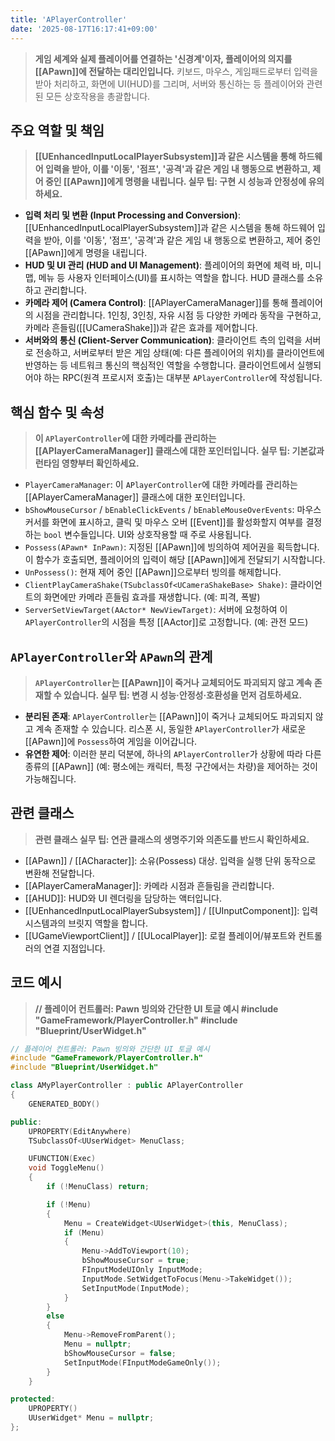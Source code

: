 ```yaml
---
title: 'APlayerController'
date: '2025-08-17T16:17:41+09:00'
---
```

> **게임 세계와 실제 플레이어를 연결하는 '신경계'이자, 플레이어의 의지를 [[APawn]]에 전달하는 대리인입니다.** 키보드, 마우스, 게임패드로부터 입력을 받아 처리하고, 화면에 UI(HUD)를 그리며, 서버와 통신하는 등 플레이어와 관련된 모든 상호작용을 총괄합니다.

## 주요 역할 및 책임
> **[[UEnhancedInputLocalPlayerSubsystem]]과 같은 시스템을 통해 하드웨어 입력을 받아, 이를 '이동', '점프', '공격'과 같은 게임 내 행동으로 변환하고, 제어 중인 [[APawn]]에게 명령을 내립니다. 실무 팁: 구현 시 성능과 안정성에 유의하세요.**
* **입력 처리 및 변환 (Input Processing and Conversion)**:
	[[UEnhancedInputLocalPlayerSubsystem]]과 같은 시스템을 통해 하드웨어 입력을 받아, 이를 '이동', '점프', '공격'과 같은 게임 내 행동으로 변환하고, 제어 중인 [[APawn]]에게 명령을 내립니다.
* **HUD 및 UI 관리 (HUD and UI Management)**:
	플레이어의 화면에 체력 바, 미니맵, 메뉴 등 사용자 인터페이스(UI)를 표시하는 역할을 합니다. HUD 클래스를 소유하고 관리합니다.
* **카메라 제어 (Camera Control)**:
	[[APlayerCameraManager]]를 통해 플레이어의 시점을 관리합니다. 1인칭, 3인칭, 자유 시점 등 다양한 카메라 동작을 구현하고, 카메라 흔들림([[UCameraShake]])과 같은 효과를 제어합니다.
* **서버와의 통신 (Client-Server Communication)**:
	클라이언트 측의 입력을 서버로 전송하고, 서버로부터 받은 게임 상태(예: 다른 플레이어의 위치)를 클라이언트에 반영하는 등 네트워크 통신의 핵심적인 역할을 수행합니다. 클라이언트에서 실행되어야 하는 RPC(원격 프로시저 호출)는 대부분 `APlayerController`에 작성됩니다.

## 핵심 함수 및 속성
> **이 `APlayerController`에 대한 카메라를 관리하는 [[APlayerCameraManager]] 클래스에 대한 포인터입니다. 실무 팁: 기본값과 런타임 영향부터 확인하세요.**
* `PlayerCameraManager`:
	이 `APlayerController`에 대한 카메라를 관리하는 [[APlayerCameraManager]] 클래스에 대한 포인터입니다.
* `bShowMouseCursor` / `bEnableClickEvents` / `bEnableMouseOverEvents`:
	마우스 커서를 화면에 표시하고, 클릭 및 마우스 오버 [[Event]]를 활성화할지 여부를 결정하는 `bool` 변수들입니다. UI와 상호작용할 때 주로 사용됩니다.
* `Possess(APawn* InPawn)`:
	지정된 [[APawn]]에 빙의하여 제어권을 획득합니다. 이 함수가 호출되면, 플레이어의 입력이 해당 [[APawn]]에게 전달되기 시작합니다.
* `UnPossess()`:
	현재 제어 중인 [[APawn]]으로부터 빙의를 해제합니다.
* `ClientPlayCameraShake(TSubclassOf<UCameraShakeBase> Shake)`:
	클라이언트의 화면에만 카메라 흔들림 효과를 재생합니다. (예: 피격, 폭발)
* `ServerSetViewTarget(AActor* NewViewTarget)`:
	서버에 요청하여 이 `APlayerController`의 시점을 특정 [[AActor]]로 고정합니다. (예: 관전 모드)

## `APlayerController`와 `APawn`의 관계
> **`APlayerController`는 [[APawn]]이 죽거나 교체되어도 파괴되지 않고 계속 존재할 수 있습니다. 실무 팁: 변경 시 성능·안정성·호환성을 먼저 검토하세요.**
* **분리된 존재**:
	`APlayerController`는 [[APawn]]이 죽거나 교체되어도 파괴되지 않고 계속 존재할 수 있습니다. 리스폰 시, 동일한 `APlayerController`가 새로운 [[APawn]]에 `Possess`하여 게임을 이어갑니다.
* **유연한 제어**:
	이러한 분리 덕분에, 하나의 `APlayerController`가 상황에 따라 다른 종류의 [[APawn]] (예: 평소에는 캐릭터, 특정 구간에서는 차량)을 제어하는 것이 가능해집니다.

## 관련 클래스
> **관련 클래스 실무 팁: 연관 클래스의 생명주기와 의존도를 반드시 확인하세요.**
* [[APawn]] / [[ACharacter]]:
	소유(Possess) 대상. 입력을 실행 단위 동작으로 변환해 전달합니다.
* [[APlayerCameraManager]]:
	카메라 시점과 흔들림을 관리합니다.
* [[AHUD]]:
	HUD와 UI 렌더링을 담당하는 액터입니다.
* [[UEnhancedInputLocalPlayerSubsystem]] / [[UInputComponent]]:
	입력 시스템과의 브릿지 역할을 합니다.
* [[UGameViewportClient]] / [[ULocalPlayer]]:
	로컬 플레이어/뷰포트와 컨트롤러의 연결 지점입니다.

## 코드 예시
> **// 플레이어 컨트롤러: Pawn 빙의와 간단한 UI 토글 예시 #include "GameFramework/PlayerController.h" #include "Blueprint/UserWidget.h"**
```cpp
// 플레이어 컨트롤러: Pawn 빙의와 간단한 UI 토글 예시
#include "GameFramework/PlayerController.h"
#include "Blueprint/UserWidget.h"

class AMyPlayerController : public APlayerController
{
	GENERATED_BODY()

public:
	UPROPERTY(EditAnywhere)
	TSubclassOf<UUserWidget> MenuClass;

	UFUNCTION(Exec)
	void ToggleMenu()
	{
		if (!MenuClass) return;

		if (!Menu)
		{
			Menu = CreateWidget<UUserWidget>(this, MenuClass);
			if (Menu)
			{
				Menu->AddToViewport(10);
				bShowMouseCursor = true;
				FInputModeUIOnly InputMode;
				InputMode.SetWidgetToFocus(Menu->TakeWidget());
				SetInputMode(InputMode);
			}
		}
		else
		{
			Menu->RemoveFromParent();
			Menu = nullptr;
			bShowMouseCursor = false;
			SetInputMode(FInputModeGameOnly());
		}
	}

protected:
	UPROPERTY()
	UUserWidget* Menu = nullptr;
};
```

